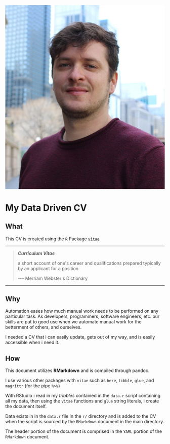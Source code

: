 [![](CV-master/img/profile.jpg)](https://github.com/tallguyjenks/CV/blob/master/CV.pdf)

# My Data Driven CV

## What

This CV is created using the **`R`** Package [`vitae`](https://github.com/mitchelloharawild/vitae)

---

> _**Curriculum Vitae**_
>
> a short account of one's career and qualifications prepared typically by an applicant for a position
>
> --- Merriam Webster's Dictionary

---


## Why

Automation eases how much manual work needs to be performed on any particular task. As developers, programmers, software engineers, etc. our skills are put to good use when we automate manual work for the betterment of others, and ourselves.

I needed a CV that i can easily update, gets out of my way, and is easily accessible when i need it.

## How

This document utilizes **RMarkdown** and is compiled through pandoc.

I use various other packages with `vitae` such as `here`, `tibble`, `glue`, and `magrittr` (for the pipe _`%>%`_)

With RStudio i read in my _tribbles_ contained in the `data.r` script containing all my data, then using the `vitae` functions and `glue` string literals, i create the document itself.

Data exists in in the `data.r` file in the `r/` directory and is added to the CV when the script is sourced by the `RMarkdown` document in the main directory.

The header portion of the document is comprised in the `YAML` portion of the `RMarkdown` document.
